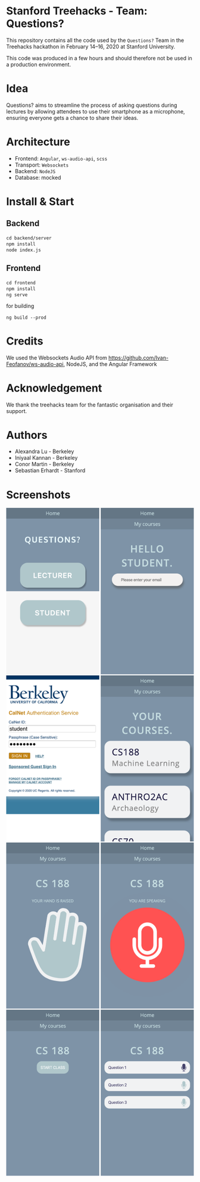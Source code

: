 # Stanford Treehacks - Team: Questions?

This repository contains all the code used by the `Questions?` 
Team in the Treehacks hackathon in February 14–16, 2020 at Stanford University.

This code was produced in a few hours and should therefore not be used in a production environment.

# Idea
Questions? aims to streamline the process of asking questions during lectures by allowing attendees to use their smartphone as a microphone, ensuring everyone gets a chance to share their ideas.

# Architecture
* Frontend: `Angular`, `ws-audio-api`, `scss`
* Transport: `Websockets`
* Backend: `NodeJS`
* Database: mocked

# Install & Start
## Backend
```
cd backend/server
npm install
node index.js
```

## Frontend
```
cd frontend
npm install
ng serve
```

for building
```
ng build --prod
```


# Credits
We used the Websockets Audio API from https://github.com/Ivan-Feofanov/ws-audio-api, NodeJS, and the Angular Framework

# Acknowledgement
We thank the treehacks team for the fantastic organisation and their support.

# Authors
* Alexandra Lu - Berkeley
* Iniyaal Kannan - Berkeley
* Conor Martin - Berkeley
* Sebastian Erhardt - Stanford

# Screenshots
<img src="screenshots/0.png" alt="image" width="250" />
<img src="screenshots/1.png" alt="image" width="250" />
<img src="screenshots/2.png" alt="image" width="250" />
<img src="screenshots/3.png" alt="image" width="250" />
<img src="screenshots/4.png" alt="image" width="250" />
<img src="screenshots/5.png" alt="image" width="250" />
<img src="screenshots/6.png" alt="image" width="250" />
<img src="screenshots/7.png" alt="image" width="250" />
